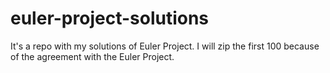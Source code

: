 # euler-project-solutions

It's a repo with my solutions of Euler Project. I will zip the first 100 because of the agreement with the Euler Project.
